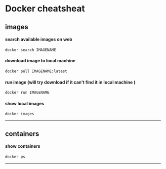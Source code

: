 # Docker cheatsheat

## images

#### search available images on web    
    docker search IMAGENAME

#### download image to local machine
    docker pull IMAGENAME:latest

#### run image (will try download if it can't find it in local machine )
    docker run IMAGENAME

#### show local images    
    docker images
----

## containers

#### show containers 
    docker ps
----


